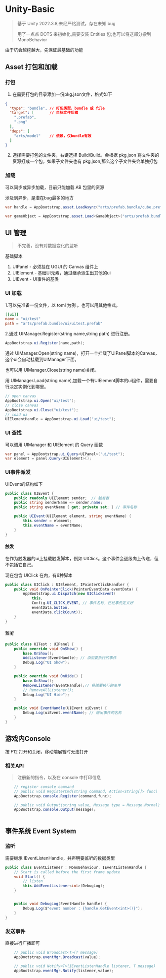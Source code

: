 # Unity-Basic
> 基于 Unity 2022.3.8;未经严格测试，存在未知 bug </p>
> 用了一点点 DOTS 来初始化,需要安装 Entities 包;也可以将这部分搬到 MonoBehavior

由于坑会越挖越大，先保证最基础的功能
## Asset 打包和加载
### 打包
1. 在需要打包的目录添加一份pkg.json文件，格式如下
~~~ json
{
  "type": "bundle", // 打包类型，bundle 或 file
  "target": [       // 目标文件后缀
    ".prefab",
    ".png"
  ],
  "deps": [
    "arts/model"    // 依赖，仅bundle有效
  ]
}
~~~
2. 选择需要打包的文件夹，右键选择 Build/Build。会根据 pkg.json 将文件夹的资源打成一个包。如果子文件夹也有 pkg.json,那么这个子文件夹会单独打包

### 加载

可以同步或异步加载，目前只能加载 AB 包里的资源</p>
涉及到异步，是潜在bug最多的地方
~~~C#
var handle = AppBootstrap.asset.LoadAsync("arts/prefab.bundle/cube.prefab"); 

var gameObject = AppBootstrap.asset.Load<GameObject>("arts/prefab.bundle/cube.prefab");
~~~

## UI 管理
> 不完善，没有对数据变化的监听

基础脚本
1. UIPanel - 必须挂在 UGUI 的 Canvas 组件上
2. UIElement - 基础UI元素，通过继承派生出其他的ui
3. UIEvent - UI事件的基类

### UI 加载
1.可以先准备一份文件，以 toml 为例 。也可以用其他格式。
~~~ toml
[[ui]]
name = "ui/test"
path = "arts/prefab.bundle/ui/uitest.prefab"
~~~

2.通过 UIManager.Register(string name,string path) 进行注册。
~~~C#
AppBootstrap.ui.Register(name,path);
~~~

通过 UIManager.Open(string name)，打开一个挂载了UIPanel脚本的Canvas，这个ui会自动挂载到UIManager下面。</p>
也可以用 UIManager.Close(string name)关闭。</p>
用 UIManager.Load(string name),加载一个有UIElement脚本的ui组件，需要自行决定实例化到哪里。

~~~C#
// open canvas
AppBootstrap.ui.Open("ui/test");
// close canvas
AppBootstrap.ui.Close("ui/test");
// load ui
UIElementHandle = AppBootstrap.ui.Load("ui/test");
~~~

### UI 查找
可以调用 UIManager 和 UIElement 的 Query 函数
~~~C#
var panel = AppBootstrap.ui.Query<UIPanel>("ui/test");
var element = panel.Query<UIElement>();
~~~

### UI事件派发
UIEvent的结构如下
~~~C#
public class UIEvent {
    public readonly UIElement sender;  // 触发者
    public string senderName => sender.name;
    public string eventName { get; private set; } // 事件名称

    public UIEvent(UIElement element, string eventName) {
        this.sender = element;
        this.eventName = eventName;
    }
}
~~~
#### 触发
在作为触发器的ui上挂载触发脚本，例如 UIClick。这个事件会逐级向上传递，但不包括它自己。</p>
现在包含 UIClick 在内，有6种脚本
~~~C#
public class UIClick : UIElement, IPointerClickHandler {
    public void OnPointerClick(PointerEventData eventData) {
        AppBootstrap.ui.Dispatch(new UIClickEvent(
            this,
            Config.UI_CLICK_EVENT, // 事件名称，已经事先定义好
            eventData.button,
            eventData.clickCount));
    }
}
~~~

#### 监听
~~~C#
public class UITest : UIPanel {
    public override void OnShow() {
        base.OnShow();
        AddListener(EventHandle); // 添加要执行的事件
        Debug.Log("UI Show");
    }

    public override void OnHide() {
        base.OnShow();
        RemoveListener(EventHandle);// 移除要执行的事件
        // RemoveAllListener();
        Debug.Log("UI Hide");
    }

    public void EventHandle(UIEvent uiEvent) {
        Debug.Log(uiEvent.eventName); // 输出事件的名称
    }
}
~~~

## 游戏内Console

按 F12 打开和关闭，移动端展暂时无法打开
### 相关API
> 注册新的指令，以及在 console 中打印信息
~~~ C#
    // register console command
    // public void RegisterCmd(string command, Action<string[]> func)
    AppBootstrap.console.Register(command,func);

    // public void Output(string value, Message type = Message.Normal)
    AppBootstrap.console.Output(message);
    
~~~

## 事件系统 Event System

### 监听
需要继承 IEventListenHandle，并声明要监听的数据类型</p>
~~~C#
public class EventListener : MonoBehaviour, IEventListenHandle {
    // Start is called before the first frame update
    void Start() {
        // listen
        this.AddEventListener<int>(DebugLog);
    }


    public void DebugLog(EventHandle handle) {
        Debug.Log($"event number : {handle.GetEvent<int>()}");
    }
}
~~~

### 发送事件
直接进行广播即可
~~~C#
    // public void Broadcast<T>(T message)
    AppBootstrap.eventMgr.Broadcast(value);

    // public void Notify<T>(IEventListenHandle listener, T message)
    AppBootstrap.eventMgr.Notify(listener,value);
~~~
